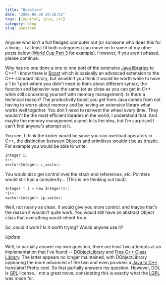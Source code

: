 ```yaml
---
title: "Question"
date: "2006-06-30 20:10:52"
tags: [imported, java, c++]
category: blog
slug: question
---
```


Anyone who isn't a full fledged computer nut (or someone who does this for a living... I at least fit both categories) can move on to some of my other posts below (<a title="Knockout Round Review" href="https://blog.mcstudios.net/2006/06/28/world-cup-part-3/">World Cup Part 3</a> for example). However, if you aren't phased, please continue.

Why has no one done a one to one port of the extensive <a title="Java 1.4.2 API" href="https://java.sun.com/j2se/1.4.2/docs/api/index.html">Java libraries</a> to C++? I know there is <a title="Standard Library on Steriods" href="https://boost.org">Boost</a> which is basically an advanced extension to the C++ standard library, but wouldn't you think it would be worth while to have a 1 to 1 port where you didn't need to think about different syntax, the function and behavior was the same (or as close as you can get in C++ while still concerning yourself with memory management). Is there a technical reason? The productivity boost you get from Java comes from not having to worry about memory and by having an extensive library what works well together. You don't need to reinvent the wheel every time. They wouldn't be the most efficient libraries in the world, I understand that. And maybe the memory management aspect kills the idea, but I'm surprised I can't find anyone's attempt at it.

You see, I think the kicker would be since you can overload operators in C++, the distinction between Objects and primitives wouldn't be as drastic. For example you would be able to write:

```c
Integer i;
i++;
vector<Integer> i_vector;
```

You would also get control over the stack and references, etc. Pointers would still had a complexity... (This is me thinking out loud).

```c
Integer * i = new Integer(0);
*i++;
vector<Integer> ip_vector;
```

Well, not nearly as clean. It would give you more control, and maybe that's the reason it wouldn't quite work. You would still have an abstract Object class that everything would inherit from.

So, could it work? Is it worth trying? Would anyone use it?

<em>Update</em>

Well, to partially answer my own question, there are least two attempts at an implementation that I've found -- <a href="https://sourceforge.net/projects/dol/" title="DOL">DObjectLibrary</a> and <a href="https://sourceforge.net/projects/fccl" title="FCCL">Free C++ Class Library</a>. The latter appears no longer maintained, with DObjectLibrary appearing the more advanced of the two and even provides a <a href="https://programics.com/dfc.php" title="DOL Homepage">Java to C++</a> translator! Pretty cool. So that partially answers my question. However, DOL is <a href="https://www.gnu.org/licenses/licenses.html#GPL" title="GNU General Public License">GPL</a> license... not a great move, considering this is exactly what the <a href="https://www.gnu.org/licenses/licenses.html#LGPL" title="GNU Lesser Public License">LGPL</a> was made for.
